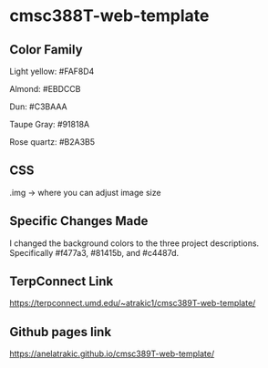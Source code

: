# cmsc388T-web-template

## Color Family
Light yellow: #FAF8D4

Almond: #EBDCCB

Dun: #C3BAAA

Taupe Gray: #91818A

Rose quartz: #B2A3B5

## CSS
.img -> where you can adjust image size

## Specific Changes Made 
I changed the background colors to the three project descriptions. 
Specifically #f477a3, #81415b, and #c4487d. 

## TerpConnect Link
https://terpconnect.umd.edu/~atrakic1/cmsc389T-web-template/ 

## Github pages link
https://anelatrakic.github.io/cmsc389T-web-template/
